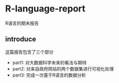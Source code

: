 # R-language-report
R语言的期末报告

## introduce
这篇报告包含了三个部分
- part1: 对大数据科学未来的看法与期待
- part2: 对来自政府网站的两个数据集进行可视化处理
- part3: 完成一次基于R语言的数据分析